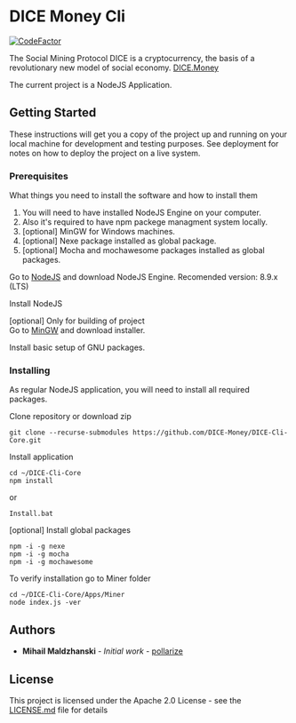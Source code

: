 # DICE Money Cli  

[![CodeFactor](https://www.codefactor.io/repository/github/dice-money/dice-cli-core/badge)](https://www.codefactor.io/repository/github/dice-money/dice-cli-core)

The Social Mining Protocol
DICE is a cryptocurrency, the basis of a revolutionary new model of social economy. 
[DICE.Money](https://dice.money)
 
The current project is a NodeJS Application.     

## Getting Started

These instructions will get you a copy of the project up and running on your local machine for development and testing purposes. See deployment for notes on how to deploy the project on a live system.

### Prerequisites

What things you need to install the software and how to install them
 
1. You will need to have installed NodeJS Engine on your computer.
2. Also it's required to have npm packege managment system locally.
3. [optional]  MinGW for Windows machines.
4. [optional]  Nexe package installed as global package.
5. [optional]  Mocha and mochawesome packages installed as global packages. 


Go to [NodeJS](https://nodejs.org) and download NodeJS Engine.
Recomended version: 8.9.x (LTS)

Install NodeJS 
 
[optional] Only for building of project  
Go to [MinGW](http://mingw.org) and download installer.

Install basic setup of GNU packages.
 

### Installing

As regular NodeJS application, you will need to install all required packages.
 
Clone repository or download zip
```
git clone --recurse-submodules https://github.com/DICE-Money/DICE-Cli-Core.git
```
 
Install application
```
cd ~/DICE-Cli-Core 
npm install  
```
or 
```
Install.bat
```

[optional] Install global packages 
```
npm -i -g nexe
npm -i -g mocha
npm -i -g mochawesome  
```
To verify installation go to Miner folder
```
cd ~/DICE-Cli-Core/Apps/Miner
node index.js -ver
```

## Authors

* **Mihail Maldzhanski** - *Initial work* - [pollarize](https://github.com/pollarize)

## License

This project is licensed under the Apache 2.0 License - see the [LICENSE.md](LICENSE.md) file for details


